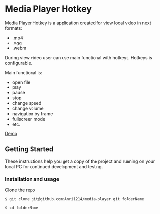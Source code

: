 # Media Player Hotkey

Media Player Hotkey is a application created for view local video in next formats:
- .mp4
- .ogg
- .webm

During view video user can use main functional with hotkeys.
Hotkeys is configurable.

Main functional is:
- open file
- play
- pause
- stop
- change speed
- change volume
- navigation by frame
- fullscreen mode
- etc.

[Demo](https://anri1214.github.io/media-player/)

## Getting Started

These instructions help you get a copy of the project and running on your local PC for continued development and testing. 

### Installation and usage

Clone the repo 

```
$ git clone git@github.com:Anri1214/media-player.git folderName
```

```
$ cd folderName
```

```
$ npm install
```

```
$ npm run start
```

## Running the tests

To run the tests write in terminal: 

```
$ npm run test
```

## Deployment

Use [Travis Ci](https://travis-ci.org/) for deployment. 
After merge changes into master branch the application will be automatically deployment in to the server 
([Media Player Hotkey Demo](https://anri1214.github.io/media-player/)).

## Contributing

Please read [CONTRIBUTING.md](https://gist.github.com/PurpleBooth/b24679402957c63ec426) for details on our code of conduct, and the process for submitting pull requests to us.

## Authors

* **[Andriy Kutsyk](https://github.com/Anri1214)**

## Teachers

* **[Serhii Yakymuk](https://github.com/serhii-yakymuk)**

## Facebook

* **[Front-Camp](https://www.facebook.com/groups/270300106928894)**

## Tech stack

* javascript 
* html/css
* ECMA6
* scss
* webpack

## Mockups

* **[Mockflow service](https://wireframepro.mockflow.com/view/M230f6acfc3184da7e1e6a82fcf2f4c781539610103309#/page/95dffbcd0ca04add84cd840288ab7fb5)**

## License

This project is licensed under the MIT License - see the [LICENSE.md](LICENSE.md) file for details